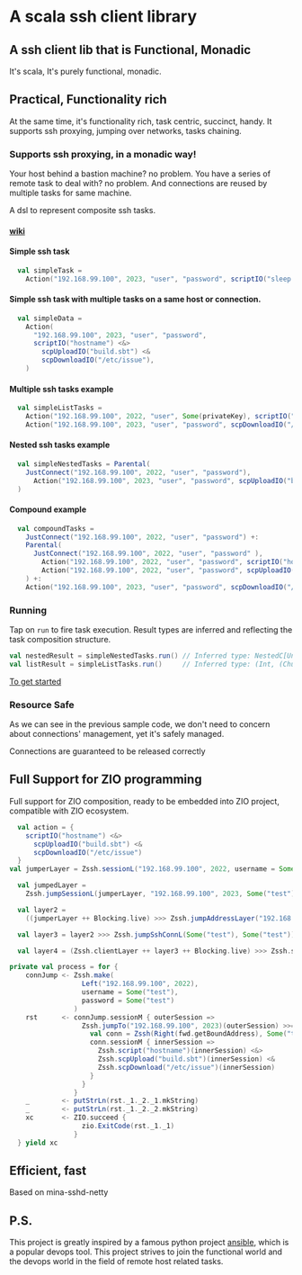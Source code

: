 # A scala ssh client library

## A ssh client lib that is Functional, Monadic

It's scala, It's purely functional, monadic.

## Practical, Functionality rich

At the same time, it's functionality rich, task centric, succinct, handy.
It supports ssh proxying, jumping over networks, tasks chaining.  

### Supports ssh proxying, in a monadic way!

Your host behind a bastion machine? no problem.
You have a series of remote task to deal with? no problem.
And connections are reused by multiple tasks for same machine.

A dsl to represent composite ssh tasks.

#### [wiki](wiki/constructing.md)

#### Simple ssh task

```scala
  val simpleTask =
    Action("192.168.99.100", 2023, "user", "password", scriptIO("sleep 5; ls /"))
```
      
#### Simple ssh task with multiple tasks on a same host or connection.
```scala
  val simpleData =
    Action(
      "192.168.99.100", 2023, "user", "password",
      scriptIO("hostname") <&>
        scpUploadIO("build.sbt") <&
        scpDownloadIO("/etc/issue"),
    )

```

#### Multiple ssh tasks example

```scala
  val simpleListTasks =
    Action("192.168.99.100", 2022, "user", Some(privateKey), scriptIO("cat /etc/issue")) +:
    Action("192.168.99.100", 2023, "user", "password", scpDownloadIO("/etc/issue"))
```

#### Nested ssh tasks example

```scala
  val simpleNestedTasks = Parental(
    JustConnect("192.168.99.100", 2022, "user", "password"),
      Action("192.168.99.100", 2023, "user", "password", scpUploadIO("build.sbt"))
  )
```

#### Compound example

```scala
  val compoundTasks =
    JustConnect("192.168.99.100", 2022, "user", "password") +:
    Parental(
      JustConnect("192.168.99.100", 2022, "user", "password" ),
        Action("192.168.99.100", 2022, "user", "password", scriptIO("hostname")) +:
        Action("192.168.99.100", 2022, "user", "password", scpUploadIO("build.sbt"))
    ) +:
    Action("192.168.99.100", 2023, "user", "password", scpDownloadIO("/etc/issue"))
```

### Running

Tap on `run` to fire task execution. Result types are inferred and reflecting the task composition
structure.

```scala
val nestedResult = simpleNestedTasks.run() // Inferred type: NestedC[Unit, (Int, (Chunk[String], Chunk[String]))]
val listResult = simpleListTasks.run()     // Inferred type: (Int, (Chunk[String], Chunk[String])) +|: (Int, (Chunk[String], Chunk[String]))
```


[To get started](src/test/scala/zhongwm/cable/hostcon/ExecSpec.scala)
 
### Resource Safe

As we can see in the previous sample code, we don't need to concern about connections' management, yet it's safely managed. 

Connections are guaranteed to be released correctly

## Full Support for ZIO programming

Full support for ZIO composition, ready to be embedded into ZIO project, 
compatible with ZIO ecosystem.

```scala
  val action = {
    scriptIO("hostname") <&>
      scpUploadIO("build.sbt") <&
      scpDownloadIO("/etc/issue")
  }
val jumperLayer = Zssh.sessionL("192.168.99.100", 2022, username = Some("test"), password = Some("test"))

  val jumpedLayer =
    Zssh.jumpSessionL(jumperLayer, "192.168.99.100", 2023, Some("test"), Some("test"))

  val layer2 =
    ((jumperLayer ++ Blocking.live) >>> Zssh.jumpAddressLayer("192.168.99.100", 2023)) ++ Blocking.live

  val layer3 = layer2 >>> Zssh.jumpSshConnL(Some("test"), Some("test"))

  val layer4 = (Zssh.clientLayer ++ layer3 ++ Blocking.live) >>> Zssh.sessionL

```

```scala
private val process = for {
    connJump <- Zssh.make(
                  Left("192.168.99.100", 2022),
                  username = Some("test"),
                  password = Some("test")
                )
    rst      <- connJump.sessionM { outerSession =>
                  Zssh.jumpTo("192.168.99.100", 2023)(outerSession) >>= { fwd =>
                    val conn = Zssh(Right(fwd.getBoundAddress), Some("test"), password = Some("test"))
                    conn.sessionM { innerSession =>
                      Zssh.script("hostname")(innerSession) <&>
                      Zssh.scpUpload("build.sbt")(innerSession) <&
                      Zssh.scpDownload("/etc/issue")(innerSession)
                    }
                  }
                }
    _        <- putStrLn(rst._1._2._1.mkString)
    _        <- putStrLn(rst._1._2._2.mkString)
    xc       <- ZIO.succeed {
                  zio.ExitCode(rst._1._1)
                }
  } yield xc
```

## Efficient, fast

Based on mina-sshd-netty

## P.S.

This project is greatly inspired by a famous python project [ansible](https://ansible.com), which is
a popular devops tool. This project strives to join the functional world and the devops world in the
field of remote host related tasks.